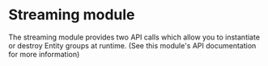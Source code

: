 # Streaming module

The streaming module provides two API calls which allow you to instantiate or destroy Entity groups at runtime.
(See this module's API documentation for more information)
